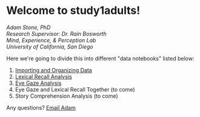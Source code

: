 # Welcome to study1adults! 
*Adam Stone, PhD*  
*Research Supervisor: Dr. Rain Bosworth*  
*Mind, Experience, & Perception Lab*  
*University of California, San Diego*  

Here we're going to divide this into different "data notebooks" listed below:
1. [Importing and Organizing Data](01dataimportclean.nb.html)
1. [Lexical Recall Analysis](02lexicalrecall.nb.html)
1. [Eye Gaze Analysis](03eyegaze.nb.html)
1. Eye Gaze and Lexical Recall Together (to come)
1. Story Comprehension Analysis (to come)

Any questions? [Email Adam](mailto:amstone@ucsd.edu)